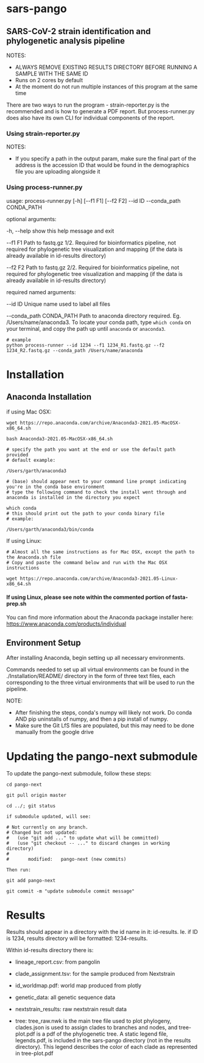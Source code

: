 # sars-pango


## SARS-CoV-2 strain identification and phylogenetic analysis pipeline
NOTES: 
- ALWAYS REMOVE EXISTING RESULTS DIRECTORY BEFORE RUNNING A SAMPLE WITH THE SAME ID
- Runs on 2 cores by default
- At the moment do not run multiple instances of this program at the same time

There are two ways to run the program - strain-reporter.py is the recommended and is how to generate a PDF report. But process-runner.py does also have its own CLI for individual components of the report.

### Using strain-reporter.py

NOTES:
- If you specify a path in the output param, make sure the final part of the address is the accession ID that would be found 
in the demographics file you are uploading alongside it
  

### Using process-runner.py

usage: process-runner.py [-h] [--f1 F1] [--f2 F2] --id ID --conda_path
                         CONDA_PATH

optional arguments:

  -h, --help            show this help message and exit

  --f1 F1               Path to fastq.gz 1/2. Required for bioinformatics
                        pipeline, not required for phylogenetic tree
                        visualization and mapping (if the data is already
                        available in id-results directory)

  --f2 F2               Path to fastq.gz 2/2. Required for bioinformatics
                        pipeline, not required for phylogenetic tree
                        visualization and mapping (if the data is already
                        available in id-results directory)

required named arguments:

  --id ID               Unique name used to label all files

  --conda_path CONDA_PATH
                        Path to anaconda directory required. Eg.
                        /Users/name/anaconda3. To locate your conda path, type
                        `which conda` on your terminal, and copy the path up
                        until `anaconda` or `anaconda3`.

```
# example
python process-runner --id 1234 --f1 1234_R1.fastq.gz --f2 1234_R2.fastq.gz --conda_path /Users/name/anaconda
```
# Installation

## Anaconda Installation

if using Mac OSX: 

``` 
wget https://repo.anaconda.com/archive/Anaconda3-2021.05-MacOSX-x86_64.sh

bash Anaconda3-2021.05-MacOSX-x86_64.sh

# specify the path you want at the end or use the default path provided
# default example:

/Users/garth/anaconda3

# (base) should appear next to your command line prompt indicating you're in the conda base environment
# type the following command to check the install went through and anaconda is installed in the directory you expect

which conda
# this should print out the path to your conda binary file
# example:

/Users/garth/anaconda3/bin/conda
```
If using Linux:

```
# Almost all the same instructions as for Mac OSX, except the path to the Anaconda.sh file
# Copy and paste the command below and run with the Mac OSX instructions

wget https://repo.anaconda.com/archive/Anaconda3-2021.05-Linux-x86_64.sh
```

#### If using Linux, please see note within the commented portion of fasta-prep.sh

You can find more information about the Anaconda package installer here: https://www.anaconda.com/products/individual

## Environment Setup

After installing Anaconda, begin setting up all necessary environments. 

Commands needed to set up all virtual environments can be found in the ./Installation/README/ directory in the form of three text files, each corresponding to the three virtual environments that will be used to run the pipeline. 

NOTE: 
- After finishing the steps, conda's numpy will likely not work. Do conda AND pip uninstalls of numpy, and then a pip install of numpy.
- Make sure the Git LfS files are populated, but this may need to be done manually from the google drive

# Updating the pango-next submodule

To update the pango-next submodule, follow these steps:
``` 
cd pango-next

git pull origin master

cd ../; git status

if submodule updated, will see:

# Not currently on any branch.
# Changed but not updated:
#   (use "git add ..." to update what will be committed)
#   (use "git checkout -- ..." to discard changes in working directory)
#
#       modified:   pango-next (new commits)

Then run:

git add pango-next

git commit -m "update submodule commit message"
```

# Results

Results should appear in a directory with the id name in it: id-results.
Ie. if ID is 1234, results directory will be formatted: 1234-results.

Within id-results directory there is:

- lineage_report.csv: from pangolin

- clade_assignment.tsv: for the sample produced from Nextstrain

- id_worldmap.pdf: world map produced from plotly

- genetic_data: all genetic sequence data

- nextstrain_results: raw nextstrain result data

- tree: tree_raw.nwk is the main tree file used to plot phylogeny, clades.json is used to assign clades to branches and nodes, and tree-plot.pdf is a pdf of the phylogenetic tree. A static legend file, legends.pdf, is included in the sars-pango directory (not in the results directory). This legend describes the color of each clade as represented in tree-plot.pdf
